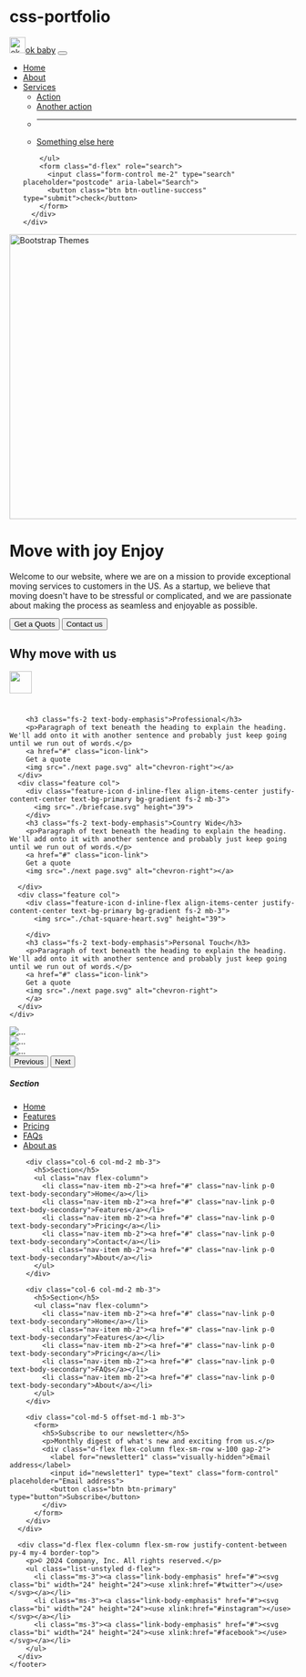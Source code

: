 # css-portfolio
<!DOCTYPE html>
<html lang="en"data-bs-theme="dark">

<head>
  <meta charset="UTF-8">
  <meta name="viewport" content="width=device-width, initial-scale=1.0">
  <title>Bootstrap Components</title>
  <link href="https://cdn.jsdelivr.net/npm/bootstrap@5.3.0-alpha2/dist/css/bootstrap.min.css" rel="stylesheet"
    integrity="sha384-aFq/bzH65dt+w6FI2ooMVUpc+21e0SRygnTpmBvdBgSdnuTN7QbdgL+OapgHtvPp" crossorigin="anonymous">
  <style>
    .feature-icon {
    width: 4rem;
    height: 4rem;
    border-radius: .75rem;
    }

  </style>
</head>

<body>
  <nav class="navbar navbar-expand-lg bg-body-tertiary">
    <div class="container-fluid">
      <a class="navbar-brand" href="#"><img src="./shaji.svg" alt="ok" height="28">ok baby</a>
      <button class="navbar-toggler" type="button" data-bs-toggle="collapse" data-bs-target="#navbarSupportedContent" aria-controls="navbarSupportedContent" aria-expanded="false" aria-label="Toggle navigation">
        <span class="navbar-toggler-icon"></span>
      </button>
      <div class="collapse navbar-collapse" id="navbarSupportedContent">
        <ul class="navbar-nav me-auto mb-2 mb-lg-0">
          <li class="nav-item">
            <a class="nav-link active" aria-current="page" href="#">Home</a>
          </li>
          <li class="nav-item">
            <a class="nav-link" href="#">About</a>
          </li>
          <li class="nav-item dropdown">
            <a class="nav-link dropdown-toggle" href="#" role="button" data-bs-toggle="dropdown" aria-expanded="false">
              Services
            </a>
            <ul class="dropdown-menu">
              <li><a class="dropdown-item" href="#">Action</a></li>
              <li><a class="dropdown-item" href="#">Another action</a></li>
              <li><hr class="dropdown-divider"></li>
              <li><a class="dropdown-item" href="#">Something else here</a></li>
            </ul>
          </li>
          
        </ul>
        <form class="d-flex" role="search">
          <input class="form-control me-2" type="search" placeholder="postcode" aria-label="Search">
          <button class="btn btn-outline-success" type="submit">check</button>
        </form>
      </div>
    </div>
  </nav>
  <div class="container col-xxl-8 px-4 py-5">
    <div class="row flex-lg-row-reverse align-items-center g-5 py-5">
      <div class="col-10 col-sm-8 col-lg-6">
        <img src="./couple.jpg" class="d-block mx-lg-auto img-fluid" alt="Bootstrap Themes" width="700" height="500" loading="lazy">
      </div>
      <div class="col-lg-6">
        <h1 class="display-5 fw-bold text-body-emphasis lh-1 mb-3">Move with joy Enjoy</h1>
        <p class="lead">Welcome to our website, where we are on a mission to provide exceptional moving services to customers in the US. As a startup, we believe that moving doesn't have to be stressful or complicated, and we are passionate about making the process as seamless and enjoyable as possible.</p>
        <div class="d-grid gap-2 d-md-flex justify-content-md-start">
          <button type="button" class="btn btn-primary btn-lg px-4 me-md-2">Get a Quots</button>
          <button type="button" class="btn btn-outline-secondary btn-lg px-4">Contact us</button>
        </div>
      </div>
    </div>
  </div>

  <div class="container px-4 py-5" id="featured-3">
    <h2 class="pb-2 border-bottom">Why move with us</h2>
    <div class="row g-4 py-5 row-cols-1 row-cols-lg-3">
      <div class="feature col">
        <div class="feature-icon d-inline-flex align-items-center justify-content-center text-bg-primary bg-gradient fs-2 mb-3">
          <img src="./briefcase.svg" height="39">
        </div>

        <h3 class="fs-2 text-body-emphasis">Professional</h3>
        <p>Paragraph of text beneath the heading to explain the heading. We'll add onto it with another sentence and probably just keep going until we run out of words.</p>
        <a href="#" class="icon-link">
        Get a quote
        <img src="./next page.svg" alt="chevron-right"></a>
      </div>
      <div class="feature col">
        <div class="feature-icon d-inline-flex align-items-center justify-content-center text-bg-primary bg-gradient fs-2 mb-3">
          <img src="./briefcase.svg" height="39">
        </div>
        <h3 class="fs-2 text-body-emphasis">Country Wide</h3>
        <p>Paragraph of text beneath the heading to explain the heading. We'll add onto it with another sentence and probably just keep going until we run out of words.</p>
        <a href="#" class="icon-link">
        Get a quote
        <img src="./next page.svg" alt="chevron-right"></a>
        
      </div>
      <div class="feature col">
        <div class="feature-icon d-inline-flex align-items-center justify-content-center text-bg-primary bg-gradient fs-2 mb-3">
          <img src="./chat-square-heart.svg" height="39">
          
        </div>
        <h3 class="fs-2 text-body-emphasis">Personal Touch</h3>
        <p>Paragraph of text beneath the heading to explain the heading. We'll add onto it with another sentence and probably just keep going until we run out of words.</p>
        <a href="#" class="icon-link">
        Get a quote
        <img src="./next page.svg" alt="chevron-right">
        </a>
      </div>
    </div>
  </div>
  <div class="container">
  <div id="carouselExample" class="carousel slide">
    <div class="carousel-inner">
      <div class="carousel-item active">
        <img src="./couple.jpg" class="d-block w-100" alt="...">
      </div>
      <div class="carousel-item">
        <img src="./dog.jpg" class="d-block w-100" alt="...">
      </div>
      <div class="carousel-item">
        <img src="./family.jpg" class="d-block w-100" alt="...">
      </div>
    </div>
    <button class="carousel-control-prev" type="button" data-bs-target="#carouselExample" data-bs-slide="prev">
      <span class="carousel-control-prev-icon" aria-hidden="true"></span>
      <span class="visually-hidden">Previous</span>
    </button>
    <button class="carousel-control-next" type="button" data-bs-target="#carouselExample" data-bs-slide="next">
      <span class="carousel-control-next-icon" aria-hidden="true"></span>
      <span class="visually-hidden">Next</span>
    </button>
  </div>
  </div>

  <div class="container">
    <footer class="py-5">
      <div class="row">
        <div class="col-6 col-md-2 mb-3">
          <h5>Section</h5>
          <ul class="nav flex-column">
            <li class="nav-item mb-2"><a href="#" class="nav-link p-0 text-body-secondary">Home</a></li>
            <li class="nav-item mb-2"><a href="#" class="nav-link p-0 text-body-secondary">Features</a></li>
            <li class="nav-item mb-2"><a href="#" class="nav-link p-0 text-body-secondary">Pricing</a></li>
            <li class="nav-item mb-2"><a href="#" class="nav-link p-0 text-body-secondary">FAQs</a></li>
            <li class="nav-item mb-2"><a href="#" class="nav-link p-0 text-body-secondary">About as</a></li>
          </ul>
        </div>
  
        <div class="col-6 col-md-2 mb-3">
          <h5>Section</h5>
          <ul class="nav flex-column">
            <li class="nav-item mb-2"><a href="#" class="nav-link p-0 text-body-secondary">Home</a></li>
            <li class="nav-item mb-2"><a href="#" class="nav-link p-0 text-body-secondary">Features</a></li>
            <li class="nav-item mb-2"><a href="#" class="nav-link p-0 text-body-secondary">Pricing</a></li>
            <li class="nav-item mb-2"><a href="#" class="nav-link p-0 text-body-secondary">Contact</a></li>
            <li class="nav-item mb-2"><a href="#" class="nav-link p-0 text-body-secondary">About</a></li>
          </ul>
        </div>
  
        <div class="col-6 col-md-2 mb-3">
          <h5>Section</h5>
          <ul class="nav flex-column">
            <li class="nav-item mb-2"><a href="#" class="nav-link p-0 text-body-secondary">Home</a></li>
            <li class="nav-item mb-2"><a href="#" class="nav-link p-0 text-body-secondary">Features</a></li>
            <li class="nav-item mb-2"><a href="#" class="nav-link p-0 text-body-secondary">Pricing</a></li>
            <li class="nav-item mb-2"><a href="#" class="nav-link p-0 text-body-secondary">FAQs</a></li>
            <li class="nav-item mb-2"><a href="#" class="nav-link p-0 text-body-secondary">About</a></li>
          </ul>
        </div>
  
        <div class="col-md-5 offset-md-1 mb-3">
          <form>
            <h5>Subscribe to our newsletter</h5>
            <p>Monthly digest of what's new and exciting from us.</p>
            <div class="d-flex flex-column flex-sm-row w-100 gap-2">
              <label for="newsletter1" class="visually-hidden">Email address</label>
              <input id="newsletter1" type="text" class="form-control" placeholder="Email address">
              <button class="btn btn-primary" type="button">Subscribe</button>
            </div>
          </form>
        </div>
      </div>
  
      <div class="d-flex flex-column flex-sm-row justify-content-between py-4 my-4 border-top">
        <p>© 2024 Company, Inc. All rights reserved.</p>
        <ul class="list-unstyled d-flex">
          <li class="ms-3"><a class="link-body-emphasis" href="#"><svg class="bi" width="24" height="24"><use xlink:href="#twitter"></use></svg></a></li>
          <li class="ms-3"><a class="link-body-emphasis" href="#"><svg class="bi" width="24" height="24"><use xlink:href="#instagram"></use></svg></a></li>
          <li class="ms-3"><a class="link-body-emphasis" href="#"><svg class="bi" width="24" height="24"><use xlink:href="#facebook"></use></svg></a></li>
        </ul>
      </div>
    </footer>
  </div>

 <script src="https://cdn.jsdelivr.net/npm/bootstrap@5.3.3/dist/js/bootstrap.bundle.min.js"
   integrity="sha384-YvpcrYf0tY3lHB60NNkmXc5s9fDVZLESaAA55NDzOxhy9GkcIdslK1eN7N6jIeHz" crossorigin="anonymous"></script>


</body>

</html>
